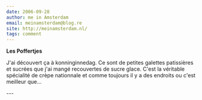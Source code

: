 ```yaml
---
date: 2006-09-28
author: me in Amsterdam
email: meinamsterdam@blog.re
site: http://meinamsterdam.nl/
tags: comment
---
```


<!-- TB -->
<p><strong>Les Poffertjes</strong></p>
<p>J'ai découvert ça à konninginnedag. Ce sont de petites galettes patissières et sucrées que j'ai mangé recouvertes de sucre glace. C'est la véritable spécialité de crèpe nationnale et comme toujours il y a des endroits ou c'est meilleur que...</p>
---